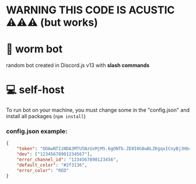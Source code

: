 # WARNING THIS CODE IS ACUSTIC ⚠️⚠️⚠️ (but works)

# 🐞 worm bot
random bot created in Discord.js v13 with **slash commands**

# 💻 self-host
To run bot on your machine, you must change some in the "config.json" and install all packages (`npm install`)

### config.json example:
```json
{
    "token": "ODAwNTIzNDA3MTU5NzUxMjM5.6gONTb.ZE0I0G8wBLZKgqxICnyBj3HbriM",
    "dev": ["12345678901234567"],
    "error_channel_id": "1234567890123456",
    "default_color": "#2f3136",
    "error_color": "RED"
}
```
